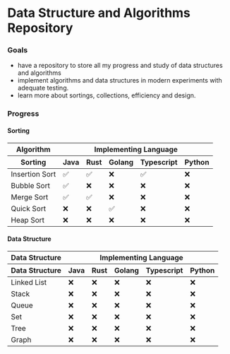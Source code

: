 # Data Structure and Algorithms Repository

### Goals
- have a repository to store all my progress and study of data structures and algorithms
- implement algorithms and data structures in modern experiments with adequate testing.
- learn more about sortings, collections, efficiency and design. 

### Progress
#### Sorting

<table>
  <thead>
    <tr>
      <th colspan="1">Algorithm</th>
      <th colspan="5">Implementing Language</th>
    </tr>
    <tr>
      <th>Sorting</th>
      <th>Java</th>
      <th>Rust</th>
      <th>Golang</th>
      <th>Typescript</th>
      <th>Python</th>
    </tr>
  </thead>
  <tbody>
    <tr>
      <td>Insertion Sort</td>
      <td>✅</td>
      <td>✅</td>
      <td>❌</td>
      <td>✅</td>
      <td>❌</td>
    </tr>
    <!-- Add more rows here if needed -->
    <tr>
      <td>Bubble Sort</td>
      <td>✅</td>
      <td>❌</td>
      <td>❌</td>
      <td>❌</td>
      <td>❌</td>
    </tr>
    <tr>
      <td>Merge Sort</td>
      <td>✅</td>
      <td>✅</td>
      <td>❌</td>
      <td>❌</td>
      <td>❌</td>
    </tr>
    <tr>
      <td>Quick Sort</td>
      <td>❌</td>
      <td>❌</td>
      <td>✅</td>
      <td>❌</td>
      <td>❌</td>
    </tr>
    <tr>
      <td>Heap Sort</td>
      <td>❌</td>
      <td>❌</td>
      <td>❌</td>
      <td>❌</td>
      <td>❌</td>
    </tr>
  </tbody>
</table>

#### Data Structure

<table>
  <thead>
    <tr>
      <th colspan="1">Data Structure</th>
      <th colspan="5">Implementing Language</th>
    </tr>
    <tr>
      <th>Data Structure</th>
      <th>Java</th>
      <th>Rust</th>
      <th>Golang</th>
      <th>Typescript</th>
      <th>Python</th>
    </tr>
  </thead>
  <tbody>
    <tr>
      <td>Linked List</td>
      <td>❌</td>
      <td>❌</td>
      <td>❌</td>
      <td>❌</td>
      <td>❌</td>
    </tr>
    <!-- Add more rows here if needed -->
    <tr>
      <td>Stack</td>
      <td>❌</td>
      <td>❌</td>
      <td>❌</td>
      <td>❌</td>
      <td>❌</td>
    </tr>
    <tr>
      <td>Queue</td>
      <td>❌</td>
      <td>❌</td>
      <td>❌</td>
      <td>❌</td>
      <td>❌</td>
    </tr>
    <tr>
      <td>Set</td>
      <td>❌</td>
      <td>❌</td>
      <td>❌</td>
      <td>❌</td>
      <td>❌</td>
    </tr>
    <tr>
      <td>Tree</td>
      <td>❌</td>
      <td>❌</td>
      <td>❌</td>
      <td>❌</td>
      <td>❌</td>
    </tr>
    <tr>
      <td>Graph</td>
      <td>❌</td>
      <td>❌</td>
      <td>❌</td>
      <td>❌</td>
      <td>❌</td>
    </tr>
  </tbody>
</table>

